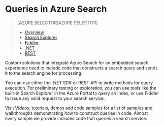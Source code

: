 <properties
    pageTitle="Queries in Azure Search | Microsoft Azure | Hosted cloud search service"
    description="Build a search query in Azure search and use search parameters to filter, sort, and facet search results."
    services="search"
    documentationCenter=""
    authors="HeidiSteen"
    manager="mblythe"
    editor=""
    tags="azure-portal"/>

<tags
    ms.service="search"
    ms.devlang="na"
    ms.workload="search"
    ms.topic="get-started-article"
    ms.tgt_pltfrm="na"
    ms.date="01/23/2016"
    ms.author="heidist"/>

# Queries in Azure Search
> [AZURE.SELECTOR]AZURE.SELECTOR]
> 
> * [Overview](search-query-overview.md)
> * [Search Explorer](search-explorer.md)
> * [Fiddler](search-fiddler.md)
> * [.NET](search-query-dotnet.md)
> * [REST](search-query-rest-api.md)
> 
> 
Custom solutions that integrate Azure Search for an embedded search experience need to include code that constructs a search query and sends it to the search engine for processing.

You can use either the .NET SDK or REST API to write methods for query execution. For preliminary testing or exploration, you can use tools like the built-in Search Explorer in the Azure Portal  to query an index, or use Fiddler to issue any valid request to your search service. 

Visit [Videos, tutorials, demos and code samples](search-video-demo-tutorial-list.md) for a list of samples and walkthroughs demonstrating how to construct queries in code. Almost every sample we provide includes code that queries a search service.

